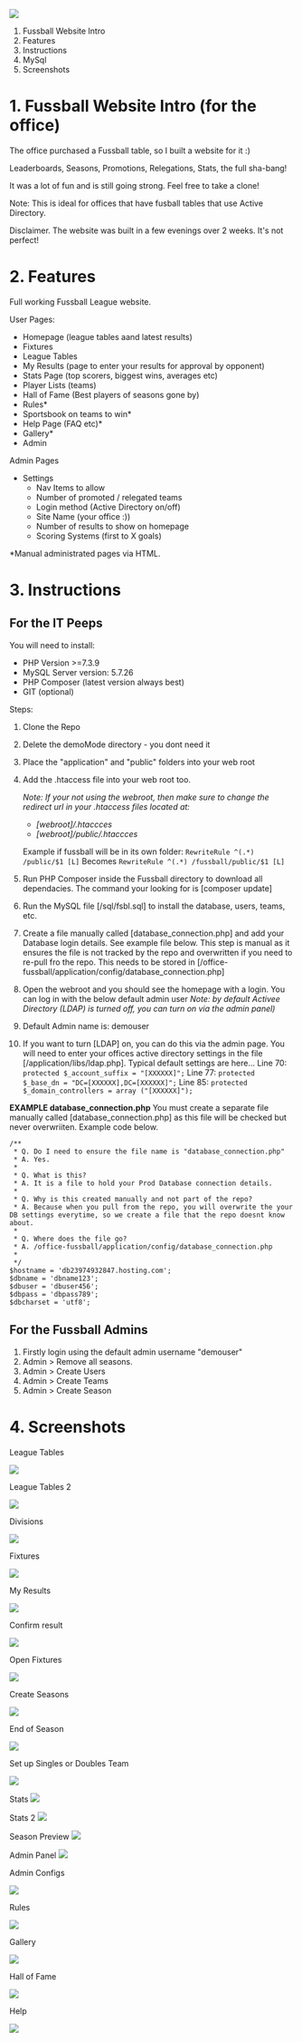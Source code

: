 ![](/public/img/offfice_fussball_git.png)

1. Fussball Website Intro
2. Features
3. Instructions
4. MySql
5. Screenshots

# 1. Fussball Website Intro (for the office)

The office purchased a Fussball table, so I built a website for it :)

Leaderboards, Seasons, Promotions, Relegations, Stats, the full sha-bang!

It was a lot of fun and is still going strong. Feel free to take a clone!

Note: This is ideal for offices that have fusball tables that use Active Directory.

Disclaimer. The website was built in a few evenings over 2 weeks. It's not perfect!

# 2. Features

Full working Fussball League website.

User Pages:
- Homepage (league tables aand latest results)
- Fixtures
- League Tables
- My Results (page to enter your results for approval by opponent)
- Stats Page (top scorers, biggest wins, averages etc)
- Player Lists (teams)
- Hall of Fame (Best players of seasons gone by)
- Rules*
- Sportsbook on teams to win*
- Help Page (FAQ etc)*
- Gallery*
- Admin

Admin Pages
- Settings
  - Nav Items to allow
  - Number of promoted / relegated teams
  - Login method (Active Directory on/off)
  - Site Name (your office :))
  - Number of results to show on homepage
  - Scoring Systems (first to X goals)

*Manual administrated pages via HTML.

# 3. Instructions
## For the IT Peeps

You will need to install:
- PHP Version >=7.3.9
- MySQL Server version: 5.7.26
- PHP Composer (latest version always best)
- GIT (optional)

Steps:
1. Clone the Repo
2. Delete the demoMode directory - you dont need it
3. Place the "application" and "public" folders into your web root
4. Add the .htaccess file into your web root too.
   
   *Note: If your not using the webroot, then make sure to change the redirect url in your .htaccess files located at:*
   * *[webroot]/.htaccces*
   * *[webroot]/public/.htaccces*
  
   Example if fussball will be in its own folder:
   ```RewriteRule ^(.*) /public/$1 [L]``` 
   Becomes
   ```RewriteRule ^(.*) /fussball/public/$1 [L]```
5. Run PHP Composer inside the Fussball directory to download all dependacies. The command your looking for is [composer update]
6. Run the MySQL file [/sql/fsbl.sql] to install the database, users, teams, etc.
7. Create a file manually called [database_connection.php] and add your Database login details. See example file below. This step is manual as it ensures the file is not tracked by the repo and overwritten if you need to re-pull fro the repo. This needs to be stored in [/office-fussball/application/config/database_connection.php]
8. Open the webroot and you should see the homepage with a login. You can log in with the below default admin user
  *Note: by default Activee Directory (LDAP) is turned off, you can turn on via the admin panel)*
8. Default Admin name is: demouser
9. If you want to turn [LDAP] on, you can do this via the admin page. You will need to enter your offices active directory settings in the file
[/application/libs/ldap.php]. Typical default settings are here...
  	Line 70: ```protected $_account_suffix = "[XXXXXX]";``` 
    Line 77: ```protected $_base_dn = "DC=[XXXXXX],DC=[XXXXXX]";```
    Line 85: ```protected $_domain_controllers = array ("[XXXXXX]");```

**EXAMPLE database_connection.php** 
You must create a separate file manually called [database_connection.php] as this file will be checked but never overwriiten. Example code below.
```
/**
 * Q. Do I need to ensure the file name is "database_connection.php"
 * A. Yes.
 *
 * Q. What is this? 
 * A. It is a file to hold your Prod Database connection details. 
 * 
 * Q. Why is this created manually and not part of the repo? 
 * A. Because when you pull from the repo, you will overwrite the your DB settings everytime, so we create a file that the repo doesnt know about.
 * 
 * Q. Where does the file go?
 * A. /office-fussball/application/config/database_connection.php
 * 
 */
$hostname = 'db23974932847.hosting.com';
$dbname = 'dbname123';
$dbuser = 'dbuser456';
$dbpass = 'dbpass789';
$dbcharset = 'utf8';
```

## For the Fussball Admins
1.  Firstly login using the default admin username "demouser"
2.  Admin > Remove all seasons. 
3.  Admin > Create Users
4.  Admin > Create Teams
5.  Admin > Create Season


# 4. Screenshots

League Tables

![](/public/img/screenshots/league_tables.png)

League Tables 2

![](/public/img/screenshots/league_tables2.png)

Divisions

![](/public/img/screenshots/divisions.png)

Fixtures

![](/public/img/screenshots/fixtures.png)

My Results

![](/public/img/screenshots/my_results2.png)

Confirm result

![](/public/img/screenshots/confirm_result.png)

Open Fixtures

![](/public/img/screenshots/open_fixtures.png)

Create Seasons

![](/public/img/screenshots/season_create.png)

End of Season

![](/public/img/screenshots/season_end.png)

Set up Singles or Doubles Team

![](/public/img/screenshots/singles_or_doubles.png)

Stats
![](/public/img/screenshots/stats.png)

Stats 2
![](/public/img/screenshots/stats2.png)

Season Preview
![](/public/img/screenshots/season_preview.png)

Admin Panel
![](/public/img/screenshots/admin_area.png)

Admin Configs

![](/public/img/screenshots/admin_config.png)

Rules

![](/public/img/screenshots/rules.png)

Gallery

![](/public/img/screenshots/gallery.png)

Hall of Fame

![](/public/img/screenshots/hall_of_fame.png)

Help

![](/public/img/screenshots/help.png)
